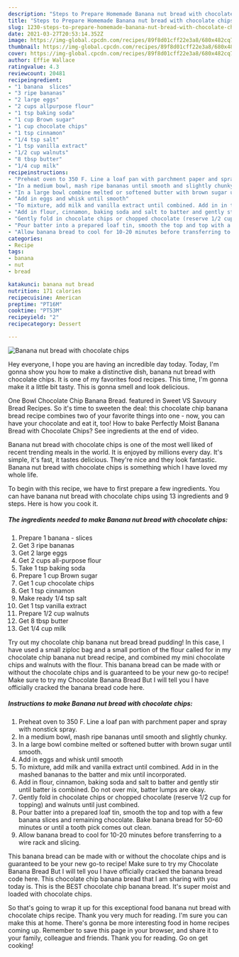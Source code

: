 ```yaml
---
description: "Steps to Prepare Homemade Banana nut bread with chocolate chips"
title: "Steps to Prepare Homemade Banana nut bread with chocolate chips"
slug: 1230-steps-to-prepare-homemade-banana-nut-bread-with-chocolate-chips
date: 2021-03-27T20:53:14.352Z
image: https://img-global.cpcdn.com/recipes/89f8d01cff22e3a8/680x482cq70/banana-nut-bread-with-chocolate-chips-recipe-main-photo.jpg
thumbnail: https://img-global.cpcdn.com/recipes/89f8d01cff22e3a8/680x482cq70/banana-nut-bread-with-chocolate-chips-recipe-main-photo.jpg
cover: https://img-global.cpcdn.com/recipes/89f8d01cff22e3a8/680x482cq70/banana-nut-bread-with-chocolate-chips-recipe-main-photo.jpg
author: Effie Wallace
ratingvalue: 4.3
reviewcount: 20481
recipeingredient:
- "1 banana  slices"
- "3 ripe bananas"
- "2 large eggs"
- "2 cups allpurpose flour"
- "1 tsp baking soda"
- "1 cup Brown sugar"
- "1 cup chocolate chips"
- "1 tsp cinnamon"
- "1/4 tsp salt"
- "1 tsp vanilla extract"
- "1/2 cup walnuts"
- "8 tbsp butter"
- "1/4 cup milk"
recipeinstructions:
- "Preheat oven to 350 F. Line a loaf pan with parchment paper and spray with nonstick spray."
- "In a medium bowl, mash ripe bananas until smooth and slightly chunky."
- "In a large bowl combine melted or softened butter with brown sugar until smooth."
- "Add in eggs and whisk until smooth"
- "To mixture, add milk and vanilla extract until combined. Add in in the mashed bananas to the batter and mix until incorporated."
- "Add in flour, cinnamon, baking soda and salt to batter and gently stir until batter is combined. Do not over mix, batter lumps are okay."
- "Gently fold in chocolate chips or chopped chocolate (reserve 1/2 cup for topping) and walnuts until just combined."
- "Pour batter into a prepared loaf tin, smooth the top and top with a few banana slices and remaining chocolate. Bake banana bread for 50-60 minutes or until a tooth pick comes out clean."
- "Allow banana bread to cool for 10-20 minutes before transferring to a wire rack and slicing."
categories:
- Recipe
tags:
- banana
- nut
- bread

katakunci: banana nut bread 
nutrition: 171 calories
recipecuisine: American
preptime: "PT16M"
cooktime: "PT53M"
recipeyield: "2"
recipecategory: Dessert

---
```



![Banana nut bread with chocolate chips](https://img-global.cpcdn.com/recipes/89f8d01cff22e3a8/680x482cq70/banana-nut-bread-with-chocolate-chips-recipe-main-photo.jpg)

Hey everyone, I hope you are having an incredible day today. Today, I'm gonna show you how to make a distinctive dish, banana nut bread with chocolate chips. It is one of my favorites food recipes. This time, I'm gonna make it a little bit tasty. This is gonna smell and look delicious.

One Bowl Chocolate Chip Banana Bread. featured in Sweet VS Savoury Bread Recipes. So it&#39;s time to sweeten the deal: this chocolate chip banana bread recipe combines two of your favorite things into one - now, you can have your chocolate and eat it, too! How to bake Perfectly Moist Banana Bread with Chocolate Chips? See ingredients at the end of video.

Banana nut bread with chocolate chips is one of the most well liked of recent trending meals in the world. It is enjoyed by millions every day. It's simple, it's fast, it tastes delicious. They're nice and they look fantastic. Banana nut bread with chocolate chips is something which I have loved my whole life.


To begin with this recipe, we have to first prepare a few ingredients. You can have banana nut bread with chocolate chips using 13 ingredients and 9 steps. Here is how you cook it.

<!--inarticleads1-->

##### The ingredients needed to make Banana nut bread with chocolate chips:

1. Prepare 1 banana - slices
1. Get 3 ripe bananas
1. Get 2 large eggs
1. Get 2 cups all-purpose flour
1. Take 1 tsp baking soda
1. Prepare 1 cup Brown sugar
1. Get 1 cup chocolate chips
1. Get 1 tsp cinnamon
1. Make ready 1/4 tsp salt
1. Get 1 tsp vanilla extract
1. Prepare 1/2 cup walnuts
1. Get 8 tbsp butter
1. Get 1/4 cup milk


Try out my chocolate chip banana nut bread bread pudding! In this case, I have used a small ziploc bag and a small portion of the flour called for in my chocolate chip banana nut bread recipe, and combined my mini chocolate chips and walnuts with the flour. This banana bread can be made with or without the chocolate chips and is guaranteed to be your new go-to recipe! Make sure to try my Chocolate Banana Bread But I will tell you I have officially cracked the banana bread code here. 

<!--inarticleads2-->

##### Instructions to make Banana nut bread with chocolate chips:

1. Preheat oven to 350 F. Line a loaf pan with parchment paper and spray with nonstick spray.
1. In a medium bowl, mash ripe bananas until smooth and slightly chunky.
1. In a large bowl combine melted or softened butter with brown sugar until smooth.
1. Add in eggs and whisk until smooth
1. To mixture, add milk and vanilla extract until combined. Add in in the mashed bananas to the batter and mix until incorporated.
1. Add in flour, cinnamon, baking soda and salt to batter and gently stir until batter is combined. Do not over mix, batter lumps are okay.
1. Gently fold in chocolate chips or chopped chocolate (reserve 1/2 cup for topping) and walnuts until just combined.
1. Pour batter into a prepared loaf tin, smooth the top and top with a few banana slices and remaining chocolate. Bake banana bread for 50-60 minutes or until a tooth pick comes out clean.
1. Allow banana bread to cool for 10-20 minutes before transferring to a wire rack and slicing.


This banana bread can be made with or without the chocolate chips and is guaranteed to be your new go-to recipe! Make sure to try my Chocolate Banana Bread But I will tell you I have officially cracked the banana bread code here. This chocolate chip banana bread that I am sharing with you today is. This is the BEST chocolate chip banana bread. It&#39;s super moist and loaded with chocolate chips. 

So that's going to wrap it up for this exceptional food banana nut bread with chocolate chips recipe. Thank you very much for reading. I'm sure you can make this at home. There's gonna be more interesting food in home recipes coming up. Remember to save this page in your browser, and share it to your family, colleague and friends. Thank you for reading. Go on get cooking!
